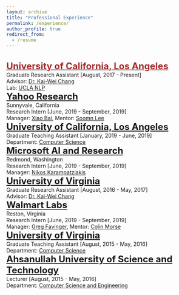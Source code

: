 ```yaml
---
layout: archive
title: "Professional Experience"
permalink: /experience/
author_profile: true
redirect_from:
  - /resume
---
```


<br/>
    <span style="color:black; font-size:17px"><b><a href="http://www.ucla.edu/"><font color="brown" size="5">University of California, Los Angeles</font></a></b></span><br/>
    Graduate Research Assistant [August, 2017 - Present]<br/>
    Advisor: <a href="http://web.cs.ucla.edu/~kwchang/">Dr. Kai-Wei Chang</a><br/>
    Lab: <a href="http://web.cs.ucla.edu/~kwchang/members/">UCLA NLP</a>
 
 
<br/>
    <span style="color:black; font-size:17px"><font color="brown" size="5"><b><a href="https://research.yahoo.com/">Yahoo Research</a></b></font></span><br/>
    Sunnyvale, California<br/>
    Research Intern [June, 2019 - September, 2019]<br/>
    Manager: <a href="https://sites.google.com/site/xiaobaihomepage/">Xiao Bai</a>, Mentor: <a href="https://www.linkedin.com/in/soomin-lee-86163a29/">Soomn Lee</a>
    

<br/>
    <span style="color:black; font-size:17px"><font color="brown" size="5"><b><a href="http://www.ucla.edu/">University of California, Los Angeles</a></b></font></span><br/>
    Graduate Teaching Assistant [January, 2019 - June, 2019]<br/>
    Department: <a href="https://www.cs.ucla.edu/">Computer Science</a>
    

<br/>
    <span style="color:black; font-size:17px"><font color="brown" size="5"><b><a href="Microsoft AI and Research">Microsoft AI and Research</a></b></font></span><br/>
    Redmond, Washington<br/>
    Research Intern [June, 2019 - September, 2019]<br/>
    Manager: <a href="http://lowrank.net/nikos/">Nikos Karampatziakis</a>
    
  
<br/>
    <span style="color:black; font-size:17px"><font color="brown" size="5"><b><a href="https://www.virginia.edu/">University of Virginia</a></b></font></span><br/>
    Graduate Research Assistant [August, 2016 - May, 2017]<br/>
    Advisor: <a href="http://web.cs.ucla.edu/~kwchang/">Dr. Kai-Wei Chang</a>


<br/>
    <span style="color:black; font-size:17px"><font color="brown" size="5"><b><a href="http://careers.walmart.com/career-areas/corporate/technology/">Walmart Labs</a></b></font></span><br/>
    Reston, Virginia<br/>
    Research Intern [June, 2019 - September, 2019]<br/>
    Manager: <a href="https://www.linkedin.com/in/gregfavinger/">Greg Favinger</a>, Mentor: <a href="https://www.linkedin.com/in/colin-morse-13549b3/">Colin Morse</a>
    

<br/>
    <span style="color:black; font-size:17px"><font color="brown" size="5"><b><a href="https://www.virginia.edu/">University of Virginia</a></b></font></span><br/>
    Graduate Teaching Assistant [August, 2015 - May, 2016]<br/>
    Department: <a href="http://www.cs.virginia.edu">Computer Science</a>


<br/>
  <span style="color:black; font-size:17px"><font color="brown" size="5"><b><a href="http://aust.edu/">Ahsanullah University of Science and Technology</a></b></font></span><br/>
    Lecturer [August, 2015 - May, 2016]<br/>
    Department: <a href="http://aust.edu/cse/index.htm">Computer Science and Engineering</a>
    
    
